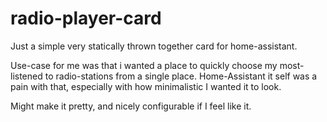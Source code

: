 # radio-player-card


Just a simple very statically thrown together card for home-assistant.

Use-case for me was that i wanted a place to quickly choose my most-listened to radio-stations from a single place. Home-Assistant it self was a pain with that, especially with how minimalistic I wanted it to look.

Might make it pretty, and nicely configurable if I feel like it.
